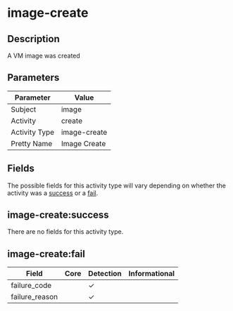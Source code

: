 image-create
============

Description
-----------
A VM image was created

Parameters
----------
| Parameter     | Value        |
| ------------- | ------------ |
| Subject       | image        |
| Activity      | create       |
| Activity Type | image-create |
| Pretty Name   | Image Create |


Fields
------

The possible fields for this activity type will vary depending on whether the activity was a [success](#image-createsuccess) or a [fail](#image-createfail).


image-create:success
--------------------

There are no fields for this activity type.


image-create:fail
-----------------

| Field          | Core | Detection | Informational |
| -------------- | ---- | --------- | ------------- |
| failure_code   |      | &#10003;  |               |
| failure_reason |      | &#10003;  |               |